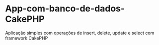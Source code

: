 # App-com-banco-de-dados-CakePHP
Aplicação simples com operações de insert, delete, update e select com framework CakePHP
